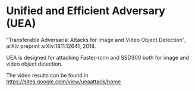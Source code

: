 # Unified and Efficient Adversary (UEA) 
“Transferable Adversarial Attacks for Image and Video Object Detection", arXiv preprint arXiv:1811.12641, 2018.

UEA is designed for attacking Faster-rcnn and SSD300 both for image and video object detection.

The video results can be found in https://sites.google.com/view/ueaattack/home
